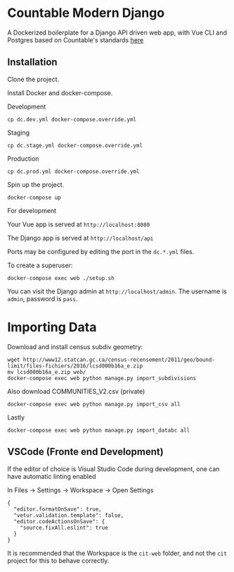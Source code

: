 # Countable Modern Django

A Dockerized boilerplate for a Django API driven web app, with Vue CLI and Postgres based on Countable's standards [here](https://github.com/countable-web/open-source-corporation/tree/master/product/engineering)

## Installation

Clone the project.

Install Docker and docker-compose.


Development
```
cp dc.dev.yml docker-compose.override.yml
```
Staging
```
cp dc.stage.yml docker-compose.override.yml
```
Production
```
cp dc.prod.yml docker-compose.override.yml
```
Spin up the project.

```
docker-compose up
```

For development

Your Vue app is served at `http://localhost:8080`

The Django app is served at `http://localhost/api`

Ports may be configured by editing the port in the `dc.*.yml` files.

To create a superuser:

```
docker-compose exec web ./setup.sh
```

You can visit the Django admin at `http://localhost/admin`. The username is `admin`, password is `pass`.


# Importing Data

Download and install census subdiv geometry:
```
wget http://www12.statcan.gc.ca/census-recensement/2011/geo/bound-limit/files-fichiers/2016/lcsd000b16a_e.zip
mv lcsd000b16a_e.zip web/
docker-compose exec web python manage.py import_subdivisions
```

Also download COMMUNITIES_V2.csv (private)
```
docker-compose exec web python manage.py import_csv all
```

Lastly

```
docker-compose exec web python manage.py import_databc all
```

## VSCode (Fronte end Development)

If the editor of choice is Visual Studio Code during development, one can have automatic linting enabled

In Files -> Settings -> Workspace -> Open Settings
```
{
  "editor.formatOnSave": true,
  "vetur.validation.template": false,
  "editor.codeActionsOnSave": {
    "source.fixAll.eslint": true
  }
}
```

It is recommended that the Workspace is the `cit-web` folder, and not the `cit` project for this to behave correctly.
